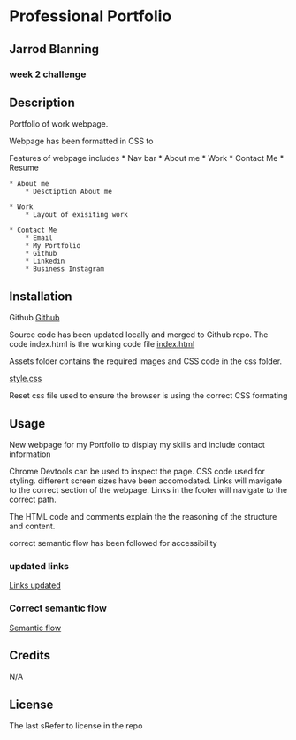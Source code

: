# Professional Portfolio
## Jarrod Blanning

### week 2 challenge

## Description

Portfolio of work webpage. 

Webpage has been formatted in CSS to 

Features of webpage includes 
    * Nav bar 
        * About me
        * Work
        * Contact Me 
        * Resume
    
    * About me 
        * Desctiption About me 

    * Work 
        * Layout of exisiting work 

    * Contact Me
        * Email
        * My Portfolio
        * Github
        * Linkedin
        * Business Instagram


## Installation

Github 
[Github](https://github.com/jarrodbb/Professional-Portfolio-Jarrod-Blanning)

Source code has been updated locally and merged to Github repo. The code index.html is the working code file
[index.html](https://github.com/jarrodbb/Professional-Portfolio-Jarrod-Blanning/blob/main/index.html)

Assets folder contains the required images and CSS code in the css folder. 

[style.css](https://github.com/jarrodbb/Professional-Portfolio-Jarrod-Blanning/blob/main/assets/CSS/style.css)

Reset css file used to ensure the browser is using the correct CSS formating 

## Usage

New webpage for my Portfolio to display my skills and include contact information 

Chrome Devtools can be used to inspect the page. CSS code used for styling. different screen sizes have been accomodated. Links will mavigate to the correct section of the webpage. Links in the footer will navigate to the correct path.

The HTML code and comments explain the the reasoning of the structure and content.

correct semantic flow has been followed for accessibility 


### updated links

[Links updated](assets/images/links.png)

### Correct semantic flow 

[Semantic flow](assets/images/semantic-flow.png)

## Credits

N/A

## License

The last sRefer to license in the repo

